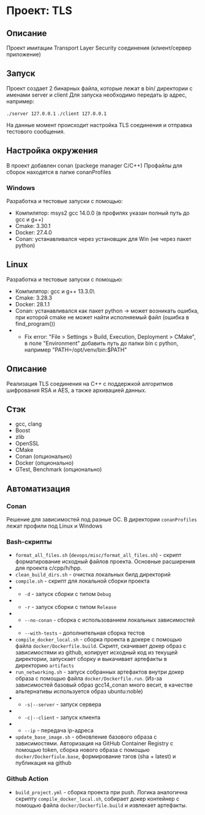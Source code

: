 # Проект: TLS

## Описание

Проект имитации Transport Layer Security соединения (клиент/сервер приложение)

## Запуск

Проект создает 2 бинарных файла, которые лежат в bin/ директории с именами server и client
Для запуска необходимо передать ip адрес, например:

`./server 127.0.0.1`
`./client 127.0.0.1`

На данные момент происходит настройка TLS соединения и отправка тестового сообщения.


## Настройка окружения
В проект добавлен conan (packege manager C/C++)
Профайлы для сборок находятся в папке conanProfiles

### Windows
Разработка и тестовые запуски с помощью:
- Компилятор: msys2 gcc 14.0.0 (в профилях указан полный путь до gcc и g++)
- Cmake: 3.30.1
- Docker: 27.4.0
- Conan: устанавливался через установщик для Win (не через пакет python)

## Linux
Разработка и тестовые запуски с помощью:
- Компилятор: gcc и g++ 13.3.0\
- Cmake: 3.28.3
- Docker: 28.1.1
- Conan: устанавливался как пакет python -> может возникать ошибка, при которой cmake не может найти исполняемый файл (ошибка в find_program())
- - Fix error: "File > Settings > Build, Execution, Deployment > CMake", в поле "Environment" добавить путь до папки bin с python, например "PATH=/opt/venv/bin:$PATH"


## Описание
Реализация TLS соединения на C++ с поддержкой алгоритмов шифрования RSA и AES, а также архивацией данных.

## Стэк
- gcc, clang
- Boost
- zlib
- OpenSSL
- CMake
- Conan (опционально)
- Docker (опционально)
- GTest, Benchmark (опционально)

## Автоматизация

### Conan

Решение для зависимостей под разные ОС. В директории `conanProfiles` лежат профили под Linux и Windows

### Bash-скрипты

- `format_all_files.sh` (`devops/misc/format_all_files.sh`) - скрипт форматирование исходный файлов проекта. Основные расширения для проекта c/cpp/h/hpp.
- `clean_build_dirs.sh` - очистка локальных билд директорий
- `compile.sh` - скрипт для локальной сборки проекта
- - `-d` - запуск сборки с типом `Debug`
- - `-r` - запуск сборки с типом `Release`
- - `--no-conan` - сборка с использованием локальных зависимостей
- - `--with-tests` - дополнительная сборка тестов
- `compile_docker_local.sh` - сборка проекта в докере с помощью файла `docker/Dockerfile.build`. Скрипт, скачивает докер образ с зависимостями из github, копирует исходный код из текущей директории, запускает сборку и выкачивает артефакты в директорию `artifacts`
- `run_networking.sh` - запуск собранных артефактов внутри докер образа с помощью файла `docker/Dockerfile.run`. (Из-за зависимостей базовый образ gcc14_conan много весит, в качестве альтернативы используется образ ubuntu:noble)
- - `-s|--server` - запуск сервера
- - `-c|--client` - запуск клиента
- - `--ip` - передача ip-адреса
- `update_base_image.sh` - обновление базового образа с зависимостями. Авторизация на GitHub Container Registry с помощью token, сборка нового образа с помощью `docker/Dockerfiule.base`, формирование тэгов (sha + latest) и публикация на github

### Github Action

- `build_project.yml` - сборка проекта при push. Логика аналогична скрипту `compile_docker_local.sh`, собирает докер контейнер с помощью файла `docker/Dockerfile.build` и извлекает артефакты.
